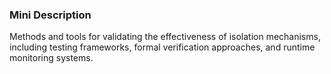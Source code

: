 ### Mini Description

Methods and tools for validating the effectiveness of isolation mechanisms, including testing frameworks, formal verification approaches, and runtime monitoring systems.
